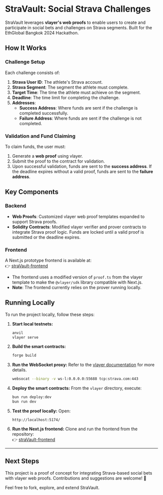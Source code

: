 # StraVault: Social Strava Challenges

StraVault leverages **vlayer's web proofs** to enable users to create and participate in social bets and challenges on Strava segments.  Built for the EthGlobal Bangkok 2024 Hackathon.

## How It Works

### Challenge Setup
Each challenge consists of:
1. **Strava User ID**: The athlete's Strava account.
2. **Strava Segment**: The segment the athlete must complete.
3. **Target Time**: The time the athlete must achieve on the segment.
4. **Deadline**: The time limit for completing the challenge.
5. **Addresses**:
   - **Success Address**: Where funds are sent if the challenge is completed successfully.
   - **Failure Address**: Where funds are sent if the challenge is not completed.

### Validation and Fund Claiming
To claim funds, the user must:
1. Generate a **web proof** using vlayer.
2. Submit the proof to the contract for validation.
3. Upon successful validation, funds are sent to the **success address**. If the deadline expires without a valid proof, funds are sent to the **failure address**.

## Key Components

### Backend
- **Web Proofs**: Customized vlayer web proof templates expanded to support Strava proofs.
- **Solidity Contracts**: Modified vlayer verifier and prover contracts to integrate Strava proof logic. Funds are locked until a valid proof is submitted or the deadline expires.

### Frontend
A Next.js prototype frontend is available at:  
👉 [straVault-frontend](https://github.com/tms7331/straVault-frontend)

- The frontend uses a modified version of `proof.ts` from the vlayer template to make the `@vlayer/sdk` library compatible with Next.js.
- **Note**: The frontend currently relies on the prover running locally.

## Running Locally

To run the project locally, follow these steps:

1. **Start local testnets:**
   ```bash
   anvil
   vlayer serve
   ```

2. **Build the smart contracts:**
   ```bash
   forge build
   ```

3. **Run the WebSocket proxy:**
   Refer to the [vlayer documentation](https://book.vlayer.xyz/javascript/web-proofs.html) for more details.
   ```bash
   websocat --binary -v ws-l:0.0.0.0:55688 tcp:strava.com:443
   ```

4. **Deploy the smart contracts:**
   From the `vlayer` directory, execute:
   ```bash
   bun run deploy:dev
   bun run dev
   ```

5. **Test the proof locally:**
   Open:
   ```plaintext
   http://localhost:5174/
   ```

6. **Run the Next.js frontend:**
   Clone and run the frontend from the repository:  
   👉 [straVault-frontend](https://github.com/tms7331/straVault-frontend)

---

## Next Steps
This project is a proof of concept for integrating Strava-based social bets with vlayer web proofs. Contributions and suggestions are welcome! 🎉 

Feel free to fork, explore, and extend StraVault.